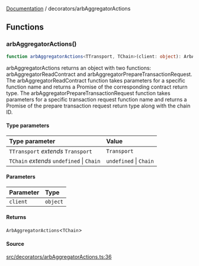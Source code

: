 [Documentation](../README.md) / decorators/arbAggregatorActions

## Functions

### arbAggregatorActions()

```ts
function arbAggregatorActions<TTransport, TChain>(client: object): ArbAggregatorActions<TChain>
```

arbAggregatorActions returns an object with two functions:
arbAggregatorReadContract and arbAggregatorPrepareTransactionRequest. The
arbAggregatorReadContract function takes parameters for a specific function
name and returns a Promise of the corresponding contract return type. The
arbAggregatorPrepareTransactionRequest function takes parameters for a
specific transaction request function name and returns a Promise of the
prepare transaction request return type along with the chain ID.

#### Type parameters

| Type parameter | Value |
| :------ | :------ |
| `TTransport` *extends* `Transport` | `Transport` |
| `TChain` *extends* `undefined` \| `Chain` | `undefined` \| `Chain` |

#### Parameters

| Parameter | Type |
| :------ | :------ |
| `client` | `object` |

#### Returns

`ArbAggregatorActions`\<`TChain`\>

#### Source

[src/decorators/arbAggregatorActions.ts:36](https://github.com/anegg0/arbitrum-orbit-sdk/blob/763a3f41e7ea001cbb6fe81ac11cc794b4a0f94d/src/decorators/arbAggregatorActions.ts#L36)
